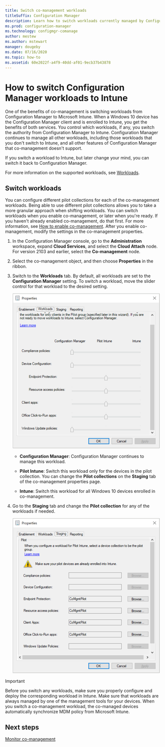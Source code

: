 ```yaml
---
title: Switch co-management workloads
titleSuffix: Configuration Manager
description: Learn how to switch workloads currently managed by Configuration Manager to Microsoft Intune.
ms.prod: configuration-manager
ms.technology: configmgr-comanage
author: mestew
ms.author: mstewart
manager: dougeby
ms.date: 07/16/2020
ms.topic: how-to
ms.assetid: 60e2022f-a4f9-40dd-af01-9ecb37b43878
---
```


# How to switch Configuration Manager workloads to Intune

One of the benefits of co-management is switching workloads from Configuration Manager to Microsoft Intune. When a Windows 10 device has the Configuration Manager client and is enrolled to Intune, you get the benefits of both services. You control which workloads, if any, you switch the authority from Configuration Manager to Intune. Configuration Manager continues to manage all other workloads, including those workloads that you don't switch to Intune, and all other features of Configuration Manager that co-management doesn't support.

If you switch a workload to Intune, but later change your mind, you can switch it back to Configuration Manager.

For more information on the supported workloads, see [Workloads](workloads.md).

## Switch workloads 
<!--3555750 FKA 1357954 -->
You can configure different pilot collections for each of the co-management workloads. Being able to use different pilot collections allows you to take a more granular approach when shifting workloads. You can switch workloads when you enable co-management, or later when you're ready. If you haven't already enabled co-management, do that first. For more information, see [How to enable co-management](how-to-enable.md). After you enable co-management, modify the settings in the co-management properties.

1. In the Configuration Manager console, go to the **Administration** workspace, expand **Cloud Services**, and select the **Cloud Attach** node. For version 2103 and earlier, select the **Co-management** node.
1. Select the co-management object, and then choose **Properties** in the ribbon.  
1. Switch to the **Workloads** tab. By default, all workloads are set to the **Configuration Manager** setting. To switch a workload, move the slider control for that workload to the desired setting.  

    ![Screenshot of Workloads tab on co-management properties page](media/3555750-co-management-workloads-tab.png)

    - **Configuration Manager**: Configuration Manager continues to manage this workload.  

    - **Pilot Intune**: Switch this workload only for the devices in the pilot collection. You can change the **Pilot collections** on the **Staging** tab of the co-management properties page.  

    - **Intune**: Switch this workload for all Windows 10 devices enrolled in co-management.  

4. Go to the **Staging** tab and change the **Pilot collection** for any of the workloads if needed.
  
   ![Screenshot of Staging tab on co-management properties page](media/3555750-co-management-staging-tab.png)

> [!Important]  
> Before you switch any workloads, make sure you properly configure and deploy the corresponding workload in Intune. Make sure that workloads are always managed by one of the management tools for your devices. When you switch a co-management workload, the co-managed devices automatically synchronize MDM policy from Microsoft Intune. <!--7087526-->


## Next steps

[Monitor co-management](how-to-monitor.md)
